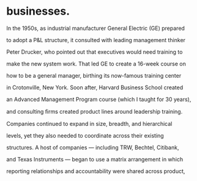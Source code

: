# businesses.

In the 1950s, as industrial manufacturer General Electric (GE) prepared

to adopt a P&L structure, it consulted with leading management thinker

Peter Drucker, who pointed out that executives would need training to

make the new system work. That led GE to create a 16-week course on

how to be a general manager, birthing its now-famous training center

in Crotonville, New York. Soon after, Harvard Business School created

an Advanced Management Program course (which I taught for 30 years),

and consulting ﬁrms created product lines around leadership training.

Companies continued to expand in size, breadth, and hierarchical

levels, yet they also needed to coordinate across their existing

structures. A host of companies — including TRW, Bechtel, Citibank,

and Texas Instruments — began to use a matrix arrangement in which

reporting relationships and accountability were shared across product,